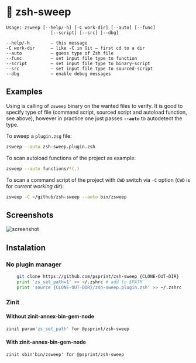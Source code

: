 # :sponge: zsh-sweep

```
Usage: zsweep [--help/-h] [-C work-dir] [--auto] [--func]
                 [--script] [--src] [--dbg]
 
--help/-h        – this message 
-C work-dir      – like -C in Git – first cd to a dir 
--auto           – guess type of Zsh file 
--func           – set input file type to function 
--script         – set input file type to binary-script 
--src            – set input file type to sourced-script 
--dbg            – enable debug messages
```

## Examples

Using is calling of `zsweep` binary on the wanted files to
verify. It is good to specify type of file (command script,
sourced script and autoload function, see above), however
in practice one just passes **`--auto`** to autodetect 
the type.

To sweep a `plugin.zsg` file:

```zsh
zsweep --auto zsh-sweep.plugin.zsh
```

To scan autoload functions of the project as example:

```zsh
zsweep --auto functions/*(.)
```

To scan a command script of the project with `CWD` switch
via `-C` option (`CWD` is for *current working dir*):

```zsh
zsweep -C ~/github/zsh-sweep --auto bin/zsweep
```

## Screenshots

![screenshot](https://raw.githubusercontent.com/psprint/zsh-sweep/master/img/screenshot.png)

## Instalation

### No plugin manager

```zsh
    git clone https://github.com/psprint/zsh-sweep {CLONE-OUT-DIR}
    print 'zs_set_path=1' >> ~/.zshrc # add to $PATH
    print 'source {CLONE-OUT-DIR}/zsh-sweep.plugin.zsh' >> ~/.zshrc
```

### Zinit
#### Without zinit-annex-bin-gem-node
```zsh
zinit param'zs_set_path' for @psprint/zsh-sweep
```

#### With zinit-annex-bin-gem-node
```
zinit sbin'bin/zsweep' for @psprint/zsh-sweep
```